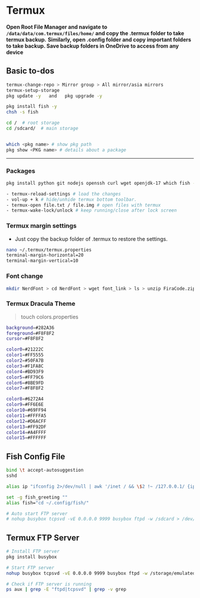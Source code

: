 # Termux

**Open Root File Manager and navigate to `/data/data/com.termux/files/home/` and copy the .termux folder to take termux backup.**
**Similarly, open .config folder and copy important folders to take backup. Save backup folders in OneDrive to access from any device**

## Basic to-dos

```bash
termux-change-repo > Mirror group > All mirror/asia mirrors
termux-setup-storage
pkg update -y   and   pkg upgrade -y

pkg install fish -y
chsh -s fish

cd /  # root storage 
cd /sdcard/  # main storage


which <pkg name> # show pkg path
pkg show <PKG name> # details about a package
```

___

### Packages

```bash
pkg install python git nodejs openssh curl wget openjdk-17 which fish -y # alias cat = bat
```

```bash
- termux-reload-settings # load the changes
- vol-up + k # hide/unhide termux bottom toolbar.
- termux-open file.txt / file.img # open files with termux
- termux-wake-lock/unlock # keep running/close after lock screen 
```

### Termux margin settings

- Just copy the backup folder of .termux to restore the settings.

```bash
nano ~/.termux/termux.properties
terminal-margin-horizontal=20
terminal-margin-vertical=10
```

### Font change

```bash
mkdir NerdFont > cd NerdFont > wget font_link > ls > unzip FiraCode.zip > rename mv font.ttf ~/.termux
```

### Termux Dracula Theme

>touch colors.properties

```bash
background=#282A36
foreground=#F8F8F2
cursor=#F8F8F2

color0=#21222C
color1=#FF5555
color2=#50FA7B
color3=#F1FA8C
color4=#BD93F9
color5=#FF79C6
color6=#8BE9FD
color7=#F8F8F2

color8=#6272A4
color9=#FF6E6E
color10=#69FF94
color11=#FFFFA5
color12=#D6ACFF
color13=#FF92DF
color14=#A4FFFF
color15=#FFFFFF
```

## Fish Config File

```bash
bind \t accept-autosuggestion
sshd

alias ip "ifconfig 2>/dev/null | awk '/inet / && \$2 !~ /127.0.0.1/ {ip=\$2} END {print ip}'"

set -g fish_greeting ""
alias fish="cd ~/.config/fish/"

# Auto start FTP server
# nohup busybox tcpsvd -vE 0.0.0.0 9999 busybox ftpd -w /sdcard > /dev/null 2>&1 &
```

## Termux FTP Server

```bash
# Install FTP server
pkg install busybox

# Start FTP server
nohup busybox tcpsvd -vE 0.0.0.0 9999 busybox ftpd -w /storage/emulated/0 > /dev/null 2>&1 &

# Check if FTP server is running
ps aux | grep -E "ftpd|tcpsvd" | grep -v grep
```
